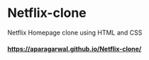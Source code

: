 # Netflix-clone
Netflix Homepage clone using HTML and CSS

#### https://aparagarwal.github.io/Netflix-clone/